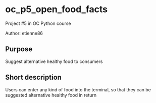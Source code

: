 # oc\_p5\_open\_food\_facts

Project #5 in OC Python course

Author: etienne86

## Purpose

Suggest alternative healthy food to consumers

## Short description

Users can enter any kind of food into the terminal, so that they can be suggested alternative healthy food in return